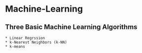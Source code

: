 # Machine-Learning

## Three Basic Machine Learning Algorithms
    * Linear Regrssion
    * k-Nearest Neighbors (k-NN)
    * k-means
    
